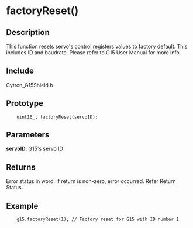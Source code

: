 # factoryReset() #

## Description ##
This function resets servo's control registers values to factory default. This includes ID and baudrate. Please refer to G15 User Manual for more info.

## Include ##
Cytron_G15Shield.h

## Prototype ##
		uint16_t factoryReset(servoID);

## Parameters ##
**servoID**: G15's servo ID

## Returns ##
Error status in word. If return is non-zero, error occurred. Refer Return Status.

## Example ##
		g15.factoryReset(1); // Factory reset for G15 with ID number 1
